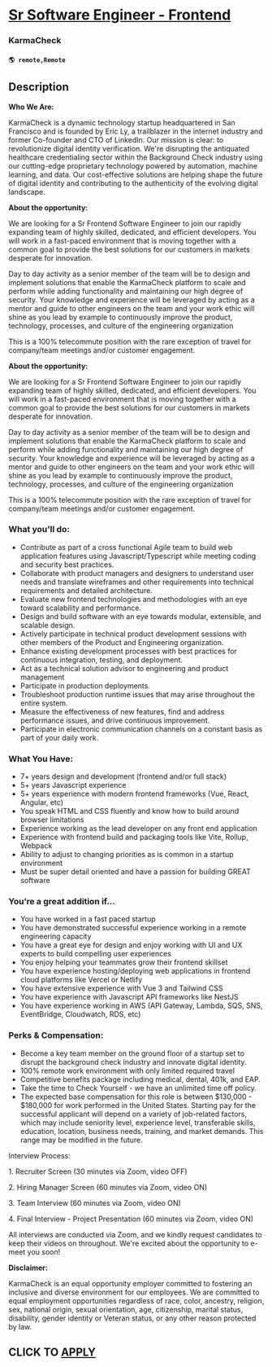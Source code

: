 # [Sr Software Engineer - Frontend](https://www.remotewlb.com/apply/sr-software-engineer-frontend)  
### KarmaCheck  
#### `🌎 remote,Remote`  

## Description

 **Who We Are:**

  

KarmaCheck is a dynamic technology startup headquartered in San Francisco and is founded by Eric Ly, a trailblazer in the internet industry and former Co-founder and CTO of LinkedIn. Our mission is clear: to revolutionize digital identity verification. We're disrupting the antiquated healthcare credentialing sector within the Background Check industry using our cutting-edge proprietary technology powered by automation, machine learning, and data. Our cost-effective solutions are helping shape the future of digital identity and contributing to the authenticity of the evolving digital landscape.

  

  

 **About the opportunity:**

We are looking for a Sr Frontend Software Engineer to join our rapidly expanding team of highly skilled, dedicated, and efficient developers. You will work in a fast-paced environment that is moving together with a common goal to provide the best solutions for our customers in markets desperate for innovation.

  

Day to day activity as a senior member of the team will be to design and implement solutions that enable the KarmaCheck platform to scale and perform while adding functionality and maintaining our high degree of security. Your knowledge and experience will be leveraged by acting as a mentor and guide to other engineers on the team and your work ethic will shine as you lead by example to continuously improve the product, technology, processes, and culture of the engineering organization

  

This is a 100% telecommute position with the rare exception of travel for company/team meetings and/or customer engagement.

  

  

 **About the opportunity:**

We are looking for a Sr Frontend Software Engineer to join our rapidly expanding team of highly skilled, dedicated, and efficient developers. You will work in a fast-paced environment that is moving together with a common goal to provide the best solutions for our customers in markets desperate for innovation.

  

Day to day activity as a senior member of the team will be to design and implement solutions that enable the KarmaCheck platform to scale and perform while adding functionality and maintaining our high degree of security. Your knowledge and experience will be leveraged by acting as a mentor and guide to other engineers on the team and your work ethic will shine as you lead by example to continuously improve the product, technology, processes, and culture of the engineering organization

  

This is a 100% telecommute position with the rare exception of travel for company/team meetings and/or customer engagement.

  

  

### What you'll do:

* Contribute as part of a cross functional Agile team to build web application features using Javascript/Typescript while meeting coding and security best practices.
* Collaborate with product managers and designers to understand user needs and translate wireframes and other requirements into technical requirements and detailed architecture.
* Evaluate new frontend technologies and methodologies with an eye toward scalability and performance.
* Design and build software with an eye towards modular, extensible, and scalable design.
* Actively participate in technical product development sessions with other members of the Product and Engineering organization.
* Enhance existing development processes with best practices for continuous integration, testing, and deployment.
* Act as a technical solution advisor to engineering and product management 
* Participate in production deployments.
* Troubleshoot production runtime issues that may arise throughout the entire system.
* Measure the effectiveness of new features, find and address performance issues, and drive continuous improvement.
* Participate in electronic communication channels on a constant basis as part of your daily work.

  

### What You Have:

* 7+ years design and development (frontend and/or full stack)
* 5+ years Javascript experience 
* 5+ years experience with modern frontend frameworks (Vue, React, Angular, etc)
* You speak HTML and CSS fluently and know how to build around browser limitations
* Experience working as the lead developer on any front end application
* Experience with frontend build and packaging tools like Vite, Rollup, Webpack
* Ability to adjust to changing priorities as is common in a startup environment
* Must be super detail oriented and have a passion for building GREAT software

  

### You’re a great addition if…

* You have worked in a fast paced startup
* You have demonstrated successful experience working in a remote engineering capacity
* You have a great eye for design and enjoy working with UI and UX experts to build compelling user experiences
* You enjoy helping your teammates grow their frontend skillset
* You have experience hosting/deploying web applications in frontend cloud platforms like Vercel or Netlify
* You have extensive experience with Vue 3 and Tailwind CSS
* You have experience with Javascript API frameworks like NestJS
* You have experience working in AWS (API Gateway, Lambda, SQS, SNS, EventBridge, Cloudwatch, RDS, etc)

  

###  Perks & Compensation:

* Become a key team member on the ground floor of a startup set to disrupt the background check industry and innovate digital identity.
* 100% remote work environment with only limited required travel
* Competitive benefits package including medical, dental, 401k, and EAP.
* Take the time to Check Yourself - we have an unlimited time off policy.
* The expected base compensation for this role is between $130,000 - $180,000 for work performed in the United States. Starting pay for the successful applicant will depend on a variety of job-related factors, which may include seniority level, experience level, transferable skills, education, location, business needs, training, and market demands. This range may be modified in the future.

  

Interview Process:

1\. Recruiter Screen (30 minutes via Zoom, video OFF)

2\. Hiring Manager Screen (60 minutes via Zoom, video ON)

3\. Team Interview (60 minutes via Zoom, video ON)

4\. Final Interview - Project Presentation (60 minutes via Zoom, video ON)

  

All interviews are conducted via Zoom, and we kindly request candidates to keep their videos on throughout. We're excited about the opportunity to e-meet you soon!

  

 **Disclaimer:**

  

KarmaCheck is an equal opportunity employer committed to fostering an inclusive and diverse environment for our employees. We are committed to equal employment opportunities regardless of race, color, ancestry, religion, sex, national origin, sexual orientation, age, citizenship, marital status, disability, gender identity or Veteran status, or any other reason protected by law.

  

  
## CLICK TO [APPLY](https://www.remotewlb.com/apply/sr-software-engineer-frontend)

